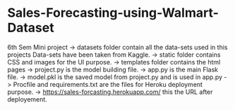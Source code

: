 # Sales-Forecasting-using-Walmart-Dataset
6th Sem Mini project
 -> datasets folder contain all the data-sets used in this projects Data-sets have been taken from Kaggle.
 -> static folder contains CSS and images for the UI purpose.
 -> templates folder contains the html pages
 -> project.py is the model building file.
 -> app.py is the main Flask file.
 -> model.pkl is the saved model from project.py and is used in app.py
 -> Procfile and requirements.txt are the files for Heroku deployment purpose.
 -> https://sales-forcasting.herokuapp.com/ this the URL after deployement.

